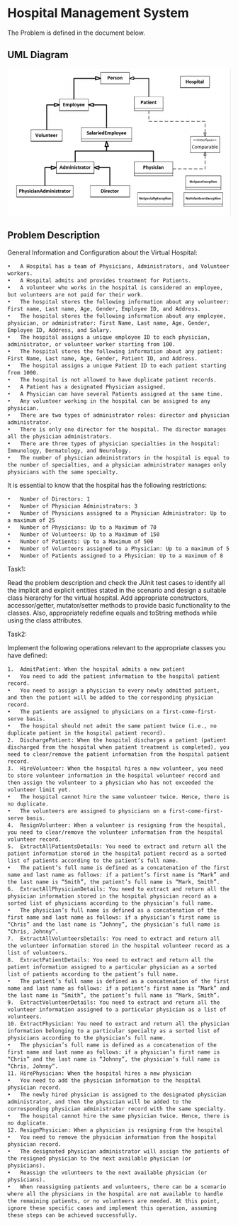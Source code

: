 # Hospital Management System

The Problem is defined in the document below.

## UML Diagram
![Hospital_UML](images/UML_Hospital.png)

## Problem Description
General Information and Configuration about the Virtual Hospital:

	•	A Hospital has a team of Physicians, Administrators, and Volunteer workers.
	•	A Hospital admits and provides treatment for Patients.
	•	A volunteer who works in the hospital is considered an employee, but volunteers are not paid for their work.
	•	The hospital stores the following information about any volunteer: First name, Last name, Age, Gender, Employee ID, and Address.
	•	The hospital stores the following information about any employee, physician, or administrator: First Name, Last name, Age, Gender, Employee ID, Address, and Salary.
	•	The hospital assigns a unique employee ID to each physician, administrator, or volunteer worker starting from 100.
	•	The hospital stores the following information about any patient: First Name, Last name, Age, Gender, Patient ID, and Address.
	•	The hospital assigns a unique Patient ID to each patient starting from 1000.
	•	The hospital is not allowed to have duplicate patient records.
	•	A Patient has a designated Physician assigned.
	•	A Physician can have several Patients assigned at the same time.
	•	Any volunteer working in the hospital can be assigned to any physician.
	•	There are two types of administrator roles: director and physician administrator.
	•	There is only one director for the hospital. The director manages all the physician administrators.
	•	There are three types of physician specialties in the hospital: Immunology, Dermatology, and Neurology.
	•	The number of physician administrators in the hospital is equal to the number of specialties, and a physician administrator manages only physicians with the same specialty.

It is essential to know that the hospital has the following restrictions:

	•	Number of Directors: 1
	•	Number of Physician Administrators: 3
	•	Number of Physicians assigned to a Physician Administrator: Up to a maximum of 25
	•	Number of Physicians: Up to a Maximum of 70
	•	Number of Volunteers: Up to a Maximum of 150
	•	Number of Patients: Up to a Maximum of 500
	•	Number of Volunteers assigned to a Physician: Up to a maximum of 5
	•	Number of Patients assigned to a Physician: Up to a maximum of 8

Task1:

Read the problem description and check the JUnit test cases to identify all the implicit and explicit entities stated in the scenario and design a suitable class hierarchy for the virtual hospital. Add appropriate constructors, accessor/getter, mutator/setter methods to provide basic functionality to the classes. Also, appropriately redefine equals and toString methods while using the class attributes.

Task2:

Implement the following operations relevant to the appropriate classes you have defined:

	1.	AdmitPatient: When the hospital admits a new patient
	•	You need to add the patient information to the hospital patient record.
	•	You need to assign a physician to every newly admitted patient, and then the patient will be added to the corresponding physician record.
	•	The patients are assigned to physicians on a first-come-first-serve basis.
	•	The hospital should not admit the same patient twice (i.e., no duplicate patient in the hospital patient record).
	2.	DischargePatient: When the hospital discharges a patient (patient discharged from the hospital when patient treatment is completed), you need to clear/remove the patient information from the hospital patient record.
	3.	HireVolunteer: When the hospital hires a new volunteer, you need to store volunteer information in the hospital volunteer record and then assign the volunteer to a physician who has not exceeded the volunteer limit yet.
	•	The hospital cannot hire the same volunteer twice. Hence, there is no duplicate.
	•	The volunteers are assigned to physicians on a first-come-first-serve basis.
	4.	ResignVolunteer: When a volunteer is resigning from the hospital, you need to clear/remove the volunteer information from the hospital volunteer record.
	5.	ExtractAllPatientsDetails: You need to extract and return all the patient information stored in the hospital patient record as a sorted list of patients according to the patient’s full name.
	•	The patient’s full name is defined as a concatenation of the first name and last name as follows: if a patient’s first name is “Mark” and the last name is “Smith”, the patient’s full name is “Mark, Smith”.
	6.	ExtractAllPhysicianDetails: You need to extract and return all the physician information stored in the hospital physician record as a sorted list of physicians according to the physician’s full name.
	•	The physician’s full name is defined as a concatenation of the first name and last name as follows: if a physician’s first name is “Chris” and the last name is “Johnny”, the physician’s full name is “Chris, Johnny”.
	7.	ExtractAllVolunteersDetails: You need to extract and return all the volunteer information stored in the hospital volunteer record as a list of volunteers.
	8.	ExtractPatientDetails: You need to extract and return all the patient information assigned to a particular physician as a sorted list of patients according to the patient’s full name.
	•	The patient’s full name is defined as a concatenation of the first name and last name as follows: if a patient’s first name is “Mark” and the last name is “Smith”, the patient’s full name is “Mark, Smith”.
	9.	ExtractVolunteerDetails: You need to extract and return all the volunteer information assigned to a particular physician as a list of volunteers.
	10.	ExtractPhysician: You need to extract and return all the physician information belonging to a particular specialty as a sorted list of physicians according to the physician’s full name.
	•	The physician’s full name is defined as a concatenation of the first name and last name as follows: if a physician’s first name is “Chris” and the last name is “Johnny”, the physician’s full name is “Chris, Johnny”.
	11.	HirePhysician: When the hospital hires a new physician
	•	You need to add the physician information to the hospital physician record.
	•	The newly hired physician is assigned to the designated physician administrator, and then the physician will be added to the corresponding physician administrator record with the same specialty.
	•	The hospital cannot hire the same physician twice. Hence, there is no duplicate.
	12.	ResignPhysician: When a physician is resigning from the hospital
	•	You need to remove the physician information from the hospital physician record.
	•	The designated physician administrator will assign the patients of the resigned physician to the next available physician (or physicians).
	•	Reassign the volunteers to the next available physician (or physicians).
	•	When reassigning patients and volunteers, there can be a scenario where all the physicians in the hospital are not available to handle the remaining patients, or no volunteers are needed. At this point, ignore these specific cases and implement this operation, assuming these steps can be achieved successfully.
